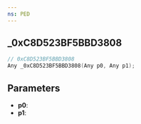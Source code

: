 ```yaml
---
ns: PED
---
```

## _0xC8D523BF5BBD3808

```c
// 0xC8D523BF5BBD3808
Any _0xC8D523BF5BBD3808(Any p0, Any p1);
```

## Parameters
* **p0**:
* **p1**:
